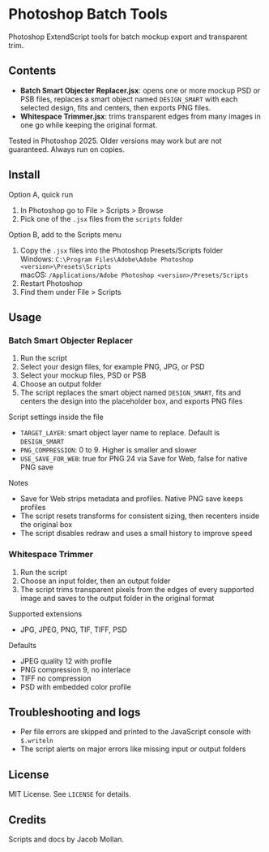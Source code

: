 # Photoshop Batch Tools

Photoshop ExtendScript tools for batch mockup export and transparent trim.

## Contents
- **Batch Smart Objecter Replacer.jsx**: opens one or more mockup PSD or PSB files, replaces a smart object named `DESIGN_SMART` with each selected design, fits and centers, then exports PNG files.
- **Whitespace Trimmer.jsx**: trims transparent edges from many images in one go while keeping the original format.

Tested in Photoshop 2025. Older versions may work but are not guaranteed. Always run on copies.

## Install

Option A, quick run
1) In Photoshop go to File > Scripts > Browse
2) Pick one of the `.jsx` files from the `scripts` folder

Option B, add to the Scripts menu
1) Copy the `.jsx` files into the Photoshop Presets/Scripts folder  
   Windows: `C:\Program Files\Adobe\Adobe Photoshop <version>\Presets\Scripts`  
   macOS: `/Applications/Adobe Photoshop <version>/Presets/Scripts`
2) Restart Photoshop
3) Find them under File > Scripts

## Usage

### Batch Smart Objecter Replacer
1) Run the script
2) Select your design files, for example PNG, JPG, or PSD
3) Select your mockup files, PSD or PSB
4) Choose an output folder
5) The script replaces the smart object named `DESIGN_SMART`, fits and centers the design into the placeholder box, and exports PNG files

Script settings inside the file
- `TARGET_LAYER`: smart object layer name to replace. Default is `DESIGN_SMART`
- `PNG_COMPRESSION`: 0 to 9. Higher is smaller and slower
- `USE_SAVE_FOR_WEB`: true for PNG 24 via Save for Web, false for native PNG save

Notes
- Save for Web strips metadata and profiles. Native PNG save keeps profiles
- The script resets transforms for consistent sizing, then recenters inside the original box
- The script disables redraw and uses a small history to improve speed

### Whitespace Trimmer
1) Run the script
2) Choose an input folder, then an output folder
3) The script trims transparent pixels from the edges of every supported image and saves to the output folder in the original format

Supported extensions
- JPG, JPEG, PNG, TIF, TIFF, PSD

Defaults
- JPEG quality 12 with profile
- PNG compression 9, no interlace
- TIFF no compression
- PSD with embedded color profile

## Troubleshooting and logs
- Per file errors are skipped and printed to the JavaScript console with `$.writeln`
- The script alerts on major errors like missing input or output folders

## License
MIT License. See `LICENSE` for details.

## Credits
Scripts and docs by Jacob Mollan.
